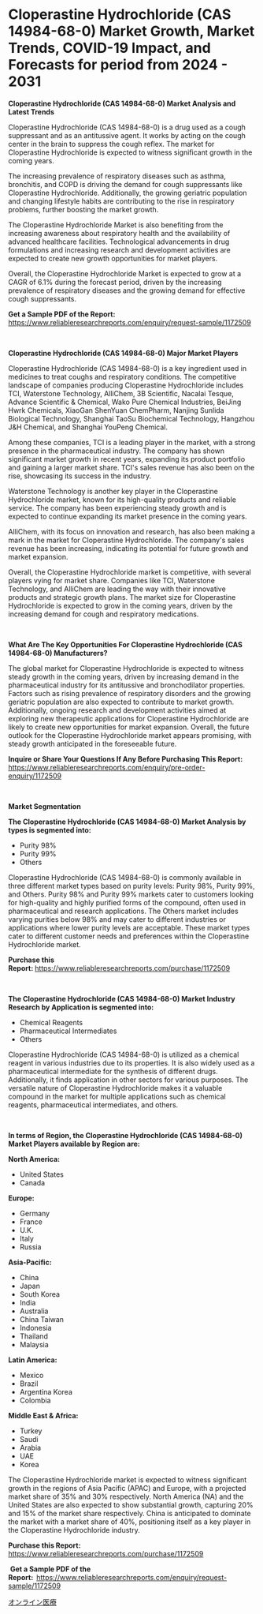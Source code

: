 <p><h1>Cloperastine Hydrochloride (CAS 14984-68-0) Market Growth, Market Trends, COVID-19 Impact, and Forecasts for period from 2024 - 2031</h1></p><p><strong>Cloperastine Hydrochloride (CAS 14984-68-0) Market Analysis and Latest Trends</strong></p>
<p><p>Cloperastine Hydrochloride (CAS 14984-68-0) is a drug used as a cough suppressant and as an antitussive agent. It works by acting on the cough center in the brain to suppress the cough reflex. The market for Cloperastine Hydrochloride is expected to witness significant growth in the coming years. </p><p>The increasing prevalence of respiratory diseases such as asthma, bronchitis, and COPD is driving the demand for cough suppressants like Cloperastine Hydrochloride. Additionally, the growing geriatric population and changing lifestyle habits are contributing to the rise in respiratory problems, further boosting the market growth.</p><p>The Cloperastine Hydrochloride Market is also benefiting from the increasing awareness about respiratory health and the availability of advanced healthcare facilities. Technological advancements in drug formulations and increasing research and development activities are expected to create new growth opportunities for market players.</p><p>Overall, the Cloperastine Hydrochloride Market is expected to grow at a CAGR of 6.1% during the forecast period, driven by the increasing prevalence of respiratory diseases and the growing demand for effective cough suppressants.</p></p>
<p><strong>Get a Sample PDF of the Report:&nbsp;</strong> <a href="https://www.reliableresearchreports.com/enquiry/request-sample/1172509">https://www.reliableresearchreports.com/enquiry/request-sample/1172509</a></p>
<p>&nbsp;</p>
<p><strong>Cloperastine Hydrochloride (CAS 14984-68-0) Major Market Players</strong></p>
<p><p>Cloperastine Hydrochloride (CAS 14984-68-0) is a key ingredient used in medicines to treat coughs and respiratory conditions. The competitive landscape of companies producing Cloperastine Hydrochloride includes TCI, Waterstone Technology, AlliChem, 3B Scientific, Nacalai Tesque, Advance Scientific & Chemical, Wako Pure Chemical Industries, BeiJing Hwrk Chemicals, XiaoGan ShenYuan ChemPharm, Nanjing Sunlida Biological Technology, Shanghai TaoSu Biochemical Technology, Hangzhou J&H Chemical, and Shanghai YouPeng Chemical.</p><p>Among these companies, TCI is a leading player in the market, with a strong presence in the pharmaceutical industry. The company has shown significant market growth in recent years, expanding its product portfolio and gaining a larger market share. TCI's sales revenue has also been on the rise, showcasing its success in the industry.</p><p>Waterstone Technology is another key player in the Cloperastine Hydrochloride market, known for its high-quality products and reliable service. The company has been experiencing steady growth and is expected to continue expanding its market presence in the coming years.</p><p>AlliChem, with its focus on innovation and research, has also been making a mark in the market for Cloperastine Hydrochloride. The company's sales revenue has been increasing, indicating its potential for future growth and market expansion.</p><p>Overall, the Cloperastine Hydrochloride market is competitive, with several players vying for market share. Companies like TCI, Waterstone Technology, and AlliChem are leading the way with their innovative products and strategic growth plans. The market size for Cloperastine Hydrochloride is expected to grow in the coming years, driven by the increasing demand for cough and respiratory medications.</p></p>
<p>&nbsp;</p>
<p><strong>What Are The Key Opportunities For Cloperastine Hydrochloride (CAS 14984-68-0) Manufacturers?</strong></p>
<p><p>The global market for Cloperastine Hydrochloride is expected to witness steady growth in the coming years, driven by increasing demand in the pharmaceutical industry for its antitussive and bronchodilator properties. Factors such as rising prevalence of respiratory disorders and the growing geriatric population are also expected to contribute to market growth. Additionally, ongoing research and development activities aimed at exploring new therapeutic applications for Cloperastine Hydrochloride are likely to create new opportunities for market expansion. Overall, the future outlook for the Cloperastine Hydrochloride market appears promising, with steady growth anticipated in the foreseeable future.</p></p>
<p><strong>Inquire or Share Your Questions If Any Before Purchasing This Report:</strong> <a href="https://www.reliableresearchreports.com/enquiry/pre-order-enquiry/1172509">https://www.reliableresearchreports.com/enquiry/pre-order-enquiry/1172509</a></p>
<p>&nbsp;</p>
<p><strong>Market Segmentation</strong></p>
<p><strong>The Cloperastine Hydrochloride (CAS 14984-68-0) Market Analysis by types is segmented into:</strong></p>
<p><ul><li>Purity 98%</li><li>Purity 99%</li><li>Others</li></ul></p>
<p><p>Cloperastine Hydrochloride (CAS 14984-68-0) is commonly available in three different market types based on purity levels: Purity 98%, Purity 99%, and Others. Purity 98% and Purity 99% markets cater to customers looking for high-quality and highly purified forms of the compound, often used in pharmaceutical and research applications. The Others market includes varying purities below 98% and may cater to different industries or applications where lower purity levels are acceptable. These market types cater to different customer needs and preferences within the Cloperastine Hydrochloride market.</p></p>
<p><strong>Purchase this Report:&nbsp;</strong><a href="https://www.reliableresearchreports.com/purchase/1172509">https://www.reliableresearchreports.com/purchase/1172509</a></p>
<p>&nbsp;</p>
<p><strong>The Cloperastine Hydrochloride (CAS 14984-68-0) Market Industry Research by Application is segmented into:</strong></p>
<p><ul><li>Chemical Reagents</li><li>Pharmaceutical Intermediates</li><li>Others</li></ul></p>
<p><p>Cloperastine Hydrochloride (CAS 14984-68-0) is utilized as a chemical reagent in various industries due to its properties. It is also widely used as a pharmaceutical intermediate for the synthesis of different drugs. Additionally, it finds application in other sectors for various purposes. The versatile nature of Cloperastine Hydrochloride makes it a valuable compound in the market for multiple applications such as chemical reagents, pharmaceutical intermediates, and others.</p></p>
<p>&nbsp;</p>
<p><strong>In terms of Region, the Cloperastine Hydrochloride (CAS 14984-68-0) Market Players available by Region are:</strong></p>
<p>
    <p> <strong> North America: </strong>
        <ul>
            <li>United States</li>
            <li>Canada</li>
        </ul>
        </p> 
    <p> <strong> Europe: </strong>
        <ul>
            <li>Germany</li>
            <li>France</li>
            <li>U.K.</li>
            <li>Italy</li>
            <li>Russia</li>
        </ul>
        </p> 
    <p> <strong> Asia-Pacific: </strong>
        <ul>
            <li>China</li>
            <li>Japan</li>
            <li>South Korea</li>
            <li>India</li>
            <li>Australia</li>
            <li>China Taiwan</li>
            <li>Indonesia</li>
            <li>Thailand</li>
            <li>Malaysia</li>
        </ul>
        </p> 
    <p> <strong> Latin America: </strong>
        <ul>
            <li>Mexico</li>
            <li>Brazil</li>
            <li>Argentina Korea</li>
            <li>Colombia</li>
        </ul>
        </p> 
    <p> <strong> Middle East & Africa: </strong>
        <ul>
            <li>Turkey</li>
            <li>Saudi</li>
            <li>Arabia</li>
            <li>UAE</li>
            <li>Korea</li>
        </ul>
    </p>
    </p>
<p><p>The Cloperastine Hydrochloride market is expected to witness significant growth in the regions of Asia Pacific (APAC) and Europe, with a projected market share of 35% and 30% respectively. North America (NA) and the United States are also expected to show substantial growth, capturing 20% and 15% of the market share respectively. China is anticipated to dominate the market with a market share of 40%, positioning itself as a key player in the Cloperastine Hydrochloride industry.</p></p>
<p><strong>Purchase this Report: </strong><a href="https://www.reliableresearchreports.com/purchase/1172509">https://www.reliableresearchreports.com/purchase/1172509</a></p>
<p>&nbsp;<strong>Get a Sample PDF of the Report:&nbsp;&nbsp;</strong><a href="https://www.reliableresearchreports.com/enquiry/request-sample/1172509">https://www.reliableresearchreports.com/enquiry/request-sample/1172509</a></p>
<p><strong></strong></p>
<p><p><a href="https://github.com/ppmazlotr77499/Market-Research-Report-List-1/blob/main/8599643606.md">オンライン医療</a></p></p>